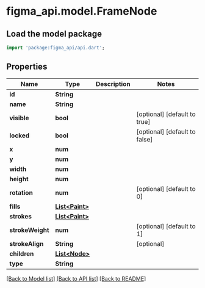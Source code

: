 # figma_api.model.FrameNode

## Load the model package
```dart
import 'package:figma_api/api.dart';
```

## Properties
Name | Type | Description | Notes
------------ | ------------- | ------------- | -------------
**id** | **String** |  | 
**name** | **String** |  | 
**visible** | **bool** |  | [optional] [default to true]
**locked** | **bool** |  | [optional] [default to false]
**x** | **num** |  | 
**y** | **num** |  | 
**width** | **num** |  | 
**height** | **num** |  | 
**rotation** | **num** |  | [optional] [default to 0]
**fills** | [**List&lt;Paint&gt;**](Paint.md) |  | 
**strokes** | [**List&lt;Paint&gt;**](Paint.md) |  | 
**strokeWeight** | **num** |  | [optional] [default to 1]
**strokeAlign** | **String** |  | [optional] 
**children** | [**List&lt;Node&gt;**](Node.md) |  | 
**type** | **String** |  | 

[[Back to Model list]](../README.md#documentation-for-models) [[Back to API list]](../README.md#documentation-for-api-endpoints) [[Back to README]](../README.md)


